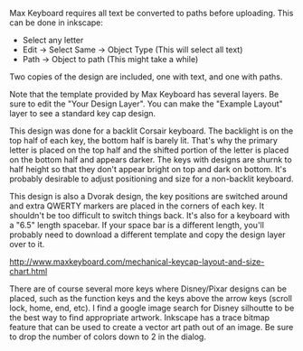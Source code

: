 Max Keyboard requires all text be converted to paths before uploading.
This can be done in inkscape:

* Select any letter
* Edit -> Select Same -> Object Type (This will select all text)
* Path -> Object to path (This might take a while)

Two copies of the design are included, one with text, and one with paths.

Note that the template provided by Max Keyboard has several layers. Be
sure to edit the "Your Design Layer". You can make the "Example Layout"
layer to see a standard key cap design.

This design was done for a backlit Corsair keyboard. The backlight is on the
top half of each key, the bottom half is barely lit. That's why the primary
letter is placed on the top half and the shifted portion of the letter is
placed on the bottom half and appears darker. The keys with designs are shurnk
to half height so that they don't appear bright on top and dark on bottom.
It's probably desirable to adjust positioning and size for a non-backlit
keyboard.

This design is also a Dvorak design, the key positions are switched around and
extra QWERTY markers are placed in the corners of each key. It shouldn't be
too difficult to switch things back. It's also for a keyboard with a "6.5"
length spacebar. If your space bar is a different length, you'll probably need
to download a different template and copy the design layer over to it.

http://www.maxkeyboard.com/mechanical-keycap-layout-and-size-chart.html

There are of course several more keys where Disney/Pixar designs can be placed,
such as the function keys and the keys above the arrow keys (scroll lock, home,
end, etc).  I find a google image search for Disney silhoutte to be the best
way to find appropriate artwork. Inkscape has a trace bitmap feature that can
be used to create a vector art path out of an image. Be sure to drop the
number of colors down to 2 in the dialog.

